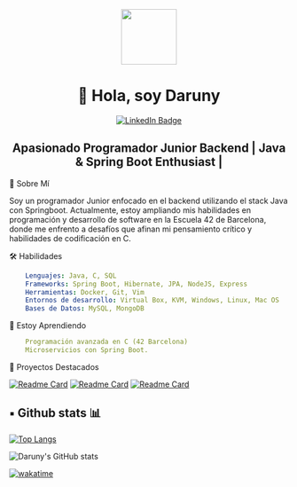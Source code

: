 <div id="header" align="center">
  <img src="https://media.giphy.com/media/v1.Y2lkPTc5MGI3NjExaXdqaDA2cm0ybXB1NDVka2EzOXdzZjl5MDRsazByaXVyYmtxbDhqdCZlcD12MV9pbnRlcm5hbF9naWZfYnlfaWQmY3Q9cw/WIQ0N0OUvei1OW1h9Z/giphy.gif" width="100" />
  <br>
  <h1>👋 Hola, soy Daruny</h1>
</div>
<div id="badges" align="center">
  <a href="https://www.linkedin.com/in/daruny/">
    <img src="https://img.shields.io/badge/LinkedIn-blue?style=for-the-badge&logo=linkedin&logoColor=white" alt="LinkedIn Badge"/>
  </a>
</div>
<h2 align="center">Apasionado Programador Junior Backend | Java & Spring Boot Enthusiast | </h2>

🚀 Sobre Mí

Soy un programador Junior enfocado en el backend utilizando el stack Java con Springboot. 
Actualmente, estoy ampliando mis habilidades en programación y desarrollo de software en la Escuela 42 de Barcelona,
 donde me enfrento a desafíos que afinan mi pensamiento crítico y habilidades de codificación en C.

🛠 Habilidades

``` yaml
    Lenguajes: Java, C, SQL
    Frameworks: Spring Boot, Hibernate, JPA, NodeJS, Express
    Herramientas: Docker, Git, Vim
    Entornos de desarrollo: Virtual Box, KVM, Windows, Linux, Mac OS
    Bases de Datos: MySQL, MongoDB
```

🌱 Estoy Aprendiendo

``` yaml
    Programación avanzada en C (42 Barcelona)
    Microservicios con Spring Boot.
```

💼 Proyectos Destacados

[![Readme Card](https://github-readme-stats.vercel.app/api/pin/?username=Daruuu&repo=Libft_project)](https://github.com/Daruuu/Libft_project)
[![Readme Card](https://github-readme-stats.vercel.app/api/pin/?username=Daruuu&repo=JuegoConecta4)](https://github.com/Daruuu/JuegoConecta4)
[![Readme Card](https://github-readme-stats.vercel.app/api/pin/?username=Daruuu&repo=ProjectFullstack)](https://github.com/Daruuu/ProjectFullstack)

## ▪️ Github stats 📊

[![Top Langs](https://github-readme-stats.vercel.app/api/top-langs/?username=Daruuu&hide=css&langs_count=5)](https://github.com/Daruuu/)

![Daruny's GitHub stats](https://github-readme-stats.vercel.app/api?username=Daruuu&hide=contribs,stars)


[![wakatime](https://wakatime.com/badge/user/018d7050-d792-45fd-b560-fc782c888720.svg)](https://wakatime.com/@018d7050-d792-45fd-b560-fc782c888720)

